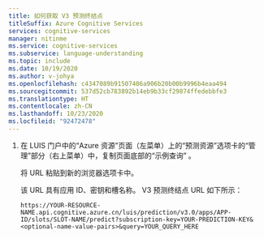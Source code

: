 ```yaml
---
title: 如何获取 V3 预测终结点
titleSuffix: Azure Cognitive Services
services: cognitive-services
manager: nitinme
ms.service: cognitive-services
ms.subservice: language-understanding
ms.topic: include
ms.date: 10/19/2020
ms.author: v-johya
ms.openlocfilehash: c4347089b91507406a906b20b00b9996b4eaa494
ms.sourcegitcommit: 537d52cb783892b14eb9b33cf29874ffedebbfe3
ms.translationtype: HT
ms.contentlocale: zh-CN
ms.lasthandoff: 10/23/2020
ms.locfileid: "92472478"
---
```

1. 在 LUIS 门户中的“Azure 资源”页面（左菜单）上的“预测资源”选项卡的“管理”部分（右上菜单）中，复制页面底部的“示例查询”   。

    将 URL 粘贴到新的浏览器选项卡中。

    该 URL 具有应用 ID、密钥和槽名称。 V3 预测终结点 URL 如下所示：

    `https://YOUR-RESOURCE-NAME.api.cognitive.azure.cn/luis/prediction/v3.0/apps/APP-ID/slots/SLOT-NAME/predict?subscription-key=YOUR-PREDICTION-KEY&<optional-name-value-pairs>&query=YOUR_QUERY_HERE`


